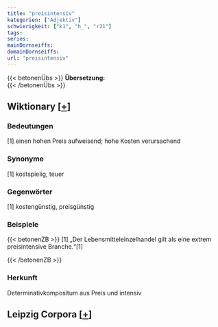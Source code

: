 ```yaml
---
title: "preisintensiv"
kategorien: ["Adjektiv"]
schwierigkeit: ["k1", "h_", "r21"]
tags:
series:
mainDornseiffs:
domainDornseiffs:
url: "preisintensiv"
---
```


{{< betonenÜbs >}}
**Übersetzung:**  
{{< /betonenÜbs >}}

## Wiktionary [[+](https://de.wiktionary.org/wiki/preisintensiv)]

### Bedeutungen
[1] einen hohen Preis aufweisend; hohe Kosten verursachend  

### Synonyme
[1] kostspielig, teuer  

### Gegenwörter
[1]  kostengünstig, preisgünstig  

### Beispiele
{{< betonenZB >}}
[1] „Der Lebensmitteleinzelhandel gilt als eine extrem preisintensive Branche.“[1]  

{{< /betonenZB >}}
### Herkunft
Determinativkompositum aus Preis und intensiv  


## Leipzig Corpora [[+](https://corpora.uni-leipzig.de/en/res?word=preisintensiv&corpusId=deu_newscrawl-public_2018)]

